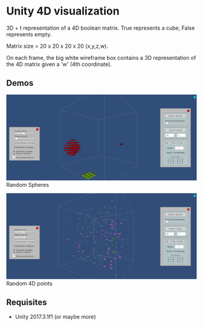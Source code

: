 # Unity 4D visualization

3D + t representation of a 4D boolean matrix. True represents a cube, False represents empty.

Matrix size = 20 x 20 x 20 x 20 (x,y,z,w).

On each frame, the big white wireframe box contains a 3D representation of the 4D matrix given a 'w' (4th coordinate).

## Demos

![Demo random spheres](https://raw.githubusercontent.com/carjimcor/4D-visualization-unity/master/readme%20images/demo_1_esferas.gif)
Random Spheres

![Demo random points](https://raw.githubusercontent.com/carjimcor/4D-visualization-unity/master/readme%20images/demo_2_aleatorio.gif)
Random 4D points

## Requisites

* Unity 2017.3.1f1 (or maybe more)
